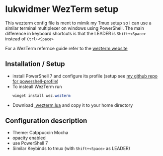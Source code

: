 # lukwidmer WezTerm setup
This wezterm config file is ment to mimik my Tmux setup so i can use a similar terminal multiplexer on windows using PowerShell. The main difference in keyboard shortcuts is that the LEADER is `Shift+<Space>` instead of `Ctrl+<Space>`

For a WezTerm refernce guide refer to the [wezterm website](https://wezterm.org/config/lua/general.html)

## Installation / Setup
- install PowerShell 7 and configure its profile (setup see [my github repo for powershell-profile](https://github.com/lwidm/powershell-profile))
- To insteall WezTerm run 
   ```PowerShell
   winget install wez.wezterm
   ```
- Download [.wezterm.lua](./.wezterm.lua) and copy it to your home directory

## Configuration description
- Theme: Catppuccin Mocha
- opacity enabled
- use PowerShell 7
- Similar Keybinds to tmux (with `Shift+<Space>` as LEADER)
